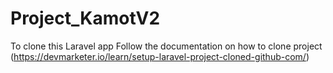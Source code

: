 # Project_KamotV2
To clone this Laravel app
Follow the documentation on how to clone project (https://devmarketer.io/learn/setup-laravel-project-cloned-github-com/)
